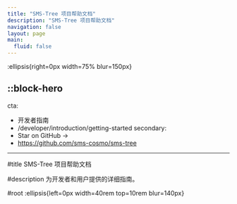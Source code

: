 ```yaml
---
title: "SMS-Tree 项目帮助文档"
description: "SMS-Tree 项目帮助文档"
navigation: false
layout: page
main:
  fluid: false
---
```


:ellipsis{right=0px width=75% blur=150px}

::block-hero
---
cta:
  - 开发者指南
  - /developer/introduction/getting-started
secondary:
  - Star on GitHub →
  - https://github.com/sms-cosmo/sms-tree
---

#title
SMS-Tree 项目帮助文档

#description
为开发者和用户提供的详细指南。

#root
:ellipsis{left=0px width=40rem top=10rem blur=140px}
